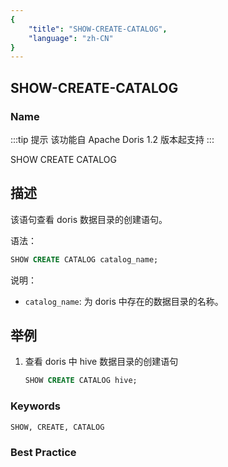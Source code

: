 ```yaml
---
{
    "title": "SHOW-CREATE-CATALOG",
    "language": "zh-CN"
}
---
```


## SHOW-CREATE-CATALOG

### Name


:::tip 提示
该功能自 Apache Doris  1.2 版本起支持
:::

SHOW CREATE CATALOG



## 描述

该语句查看 doris 数据目录的创建语句。

语法：

```sql
SHOW CREATE CATALOG catalog_name;
```

说明：

- `catalog_name`: 为 doris 中存在的数据目录的名称。

## 举例

1. 查看 doris 中 hive 数据目录的创建语句

   ```sql
   SHOW CREATE CATALOG hive;
   ```

### Keywords

    SHOW, CREATE, CATALOG

### Best Practice

